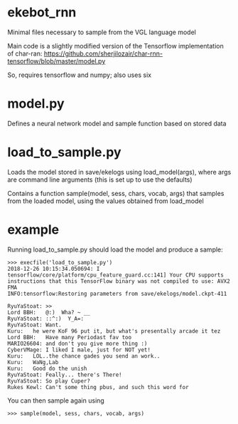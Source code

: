 # ekebot_rnn

Minimal files necessary to sample from the VGL language model

Main code is a slightly modified version of the Tensorflow implementation of char-ran:
https://github.com/sherjilozair/char-rnn-tensorflow/blob/master/model.py

So, requires tensorflow and numpy; also uses six

# model.py
Defines a neural network model and sample function based on stored data

# load_to_sample.py
Loads the model stored in save/ekelogs using load_model(args), where args are command line arguments (this is set up to use the defaults)

Contains a function sample(model, sess, chars, vocab, args) that samples from the loaded model, using the values obtained from load_model

# example

Running load_to_sample.py should load the model and produce a sample:

```
>>> execfile('load_to_sample.py')
2018-12-26 10:15:34.050694: I tensorflow/core/platform/cpu_feature_guard.cc:141] Your CPU supports instructions that this TensorFlow binary was not compiled to use: AVX2 FMA
INFO:tensorflow:Restoring parameters from save/ekelogs/model.ckpt-411

RyuYaStoat:	>>
Lord BBH:	@:)  Wha? ~ __
RyuYaStoat:	::^:)  Y_A=:
RyuYaStoat:	Want.
Kuru:	he were KoF 96 put it, but what's presentally arcade it tez
Lord BBH:	Have many Periodast fav too
MARIO26604:	and don't you give more thing :)
CyberVMage:	I liked I male, just for NOT yet!
Kuru:	LOL..the chance gades you send an work..
Kuru:	WaNg,Lab
Kuru:	Good do the unish
RyuYaStoat:	Feally... there's There!
RyuYaStoat:	So play Cuper?
Rukes Kewl:	Can't some thing pbus, and such this word for 
```

You can then sample again using
```
>>> sample(model, sess, chars, vocab, args)
```

